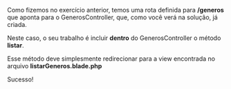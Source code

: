 Como fizemos no exercício anterior, temos uma rota definida para **/generos** que aponta para o GenerosController, que, como você verá na solução, já criada.

Neste caso, o seu trabalho é incluir **dentro** do GenerosController o método **listar**.

Esse método deve simplesmente redirecionar para a view encontrada no arquivo **listarGeneros.blade.php**

Sucesso!